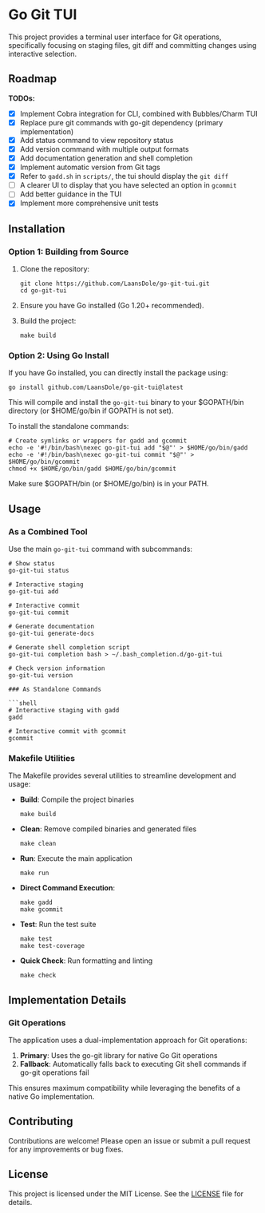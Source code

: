 # Go Git TUI

This project provides a terminal user interface for Git operations, specifically focusing on staging files, git diff and committing changes using interactive selection.

## Roadmap

**TODOs:** 
- [x] Implement Cobra integration for CLI, combined with Bubbles/Charm TUI
- [x] Replace pure git commands with go-git dependency (primary implementation)
- [x] Add status command to view repository status
- [x] Add version command with multiple output formats
- [x] Add documentation generation and shell completion
- [x] Implement automatic version from Git tags
- [x] Refer to `gadd.sh` in `scripts/`, the tui should display the `git diff`
- [ ] A clearer UI to display that you have selected an option in `gcommit`
- [ ] Add better guidance in the TUI
- [x] Implement more comprehensive unit tests

## Installation

### Option 1: Building from Source

1. Clone the repository:
    ```shell
    git clone https://github.com/LaansDole/go-git-tui.git
    cd go-git-tui
    ```

2. Ensure you have Go installed (Go 1.20+ recommended).

3. Build the project:
    ```shell
    make build
    ```

### Option 2: Using Go Install

If you have Go installed, you can directly install the package using:

```shell
go install github.com/LaansDole/go-git-tui@latest
```

This will compile and install the `go-git-tui` binary to your $GOPATH/bin directory (or $HOME/go/bin if GOPATH is not set). 

To install the standalone commands:

```shell
# Create symlinks or wrappers for gadd and gcommit
echo -e '#!/bin/bash\nexec go-git-tui add "$@"' > $HOME/go/bin/gadd
echo -e '#!/bin/bash\nexec go-git-tui commit "$@"' > $HOME/go/bin/gcommit
chmod +x $HOME/go/bin/gadd $HOME/go/bin/gcommit
```

Make sure $GOPATH/bin (or $HOME/go/bin) is in your PATH.

## Usage

### As a Combined Tool

Use the main `go-git-tui` command with subcommands:

```shell
# Show status
go-git-tui status

# Interactive staging
go-git-tui add

# Interactive commit
go-git-tui commit

# Generate documentation
go-git-tui generate-docs

# Generate shell completion script
go-git-tui completion bash > ~/.bash_completion.d/go-git-tui

# Check version information
go-git-tui version

### As Standalone Commands

```shell
# Interactive staging with gadd
gadd

# Interactive commit with gcommit
gcommit
```

### Makefile Utilities

The Makefile provides several utilities to streamline development and usage:

- **Build**: Compile the project binaries
    ```shell
    make build
    ```

- **Clean**: Remove compiled binaries and generated files
    ```shell
    make clean
    ```

- **Run**: Execute the main application
    ```shell
    make run
    ```

- **Direct Command Execution**:
    ```shell
    make gadd
    make gcommit
    ```

- **Test**: Run the test suite
    ```shell
    make test
    make test-coverage
    ```

- **Quick Check**: Run formatting and linting
    ```shell
    make check
    ```

## Implementation Details

### Git Operations

The application uses a dual-implementation approach for Git operations:
1. **Primary**: Uses the go-git library for native Go Git operations
2. **Fallback**: Automatically falls back to executing Git shell commands if go-git operations fail

This ensures maximum compatibility while leveraging the benefits of a native Go implementation.

## Contributing

Contributions are welcome! Please open an issue or submit a pull request for any improvements or bug fixes.

## License

This project is licensed under the MIT License. See the [LICENSE](LICENSE) file for details.
